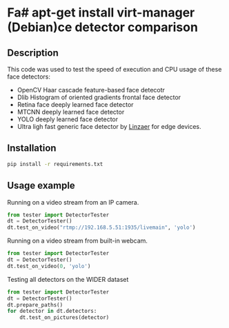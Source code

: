 # Fa# apt-get install virt-manager (Debian)ce detector comparison

## Description
This code was used to test the speed of execution and CPU usage of these face detectors:
* OpenCV Haar cascade feature-based face detecotr
* Dlib Histogram of oriented gradients frontal face detector
* Retina face deeply learned face detector
* MTCNN deeply learned face detector
* YOLO deeply learned face detector
* Ultra ligh fast generic face detector by [Linzaer](https://github.com/Linzaer/Ultra-Light-Fast-Generic-Face-Detector-1MB) for edge devices.
## Installation
```bash
pip install -r requirements.txt
```
## Usage example
Running on a video stream from an IP camera.
```python
from tester import DetectorTester
dt = DetectorTester()
dt.test_on_video("rtmp://192.168.5.51:1935/livemain", 'yolo')
```
Running on a video stream from built-in webcam.
```python
from tester import DetectorTester
dt = DetectorTester()
dt.test_on_video(0, 'yolo')
```
Testing all detectors on the WIDER dataset
```python
from tester import DetectorTester
dt = DetectorTester()
dt.prepare_paths()
for detector in dt.detectors:
    dt.test_on_pictures(detector)
```